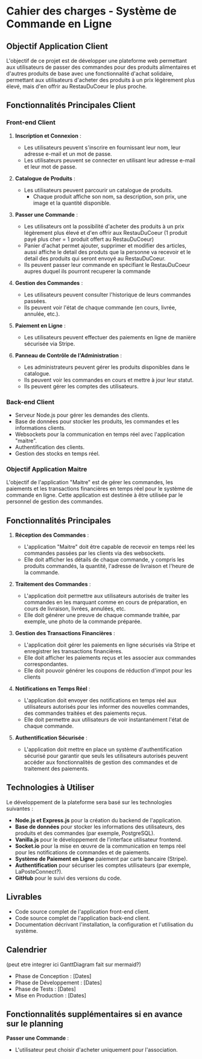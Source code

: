 # Cahier des charges - Système de Commande en Ligne

## Objectif Application Client

L'objectif de ce projet est de développer une plateforme web permettant aux utilisateurs de passer des commandes pour des produits alimentaires et d'autres produits de base avec une fonctionnalité d'achat solidaire, permettant aux utilisateurs d'acheter des produits à un prix légèrement plus élevé, mais d'en offrir au RestauDuCoeur le plus proche.

## Fonctionnalités Principales Client

### Front-end Client

1. **Inscription et Connexion** :
    - Les utilisateurs peuvent s'inscrire en fournissant leur nom, leur adresse e-mail et un mot de passe.
    - Les utilisateurs peuvent se connecter en utilisant leur adresse e-mail et leur mot de passe.

2. **Catalogue de Produits** :
    - Les utilisateurs peuvent parcourir un catalogue de produits.
        - Chaque produit affiche son nom, sa description, son prix, une image et la quantité disponible.
 
3. **Passer une Commande** :
    - Les utilisateurs ont la possibilité d'acheter des produits à un prix légèrement plus élevé et d'en offrir aux RestauDuCoeur (1 produit payé plus cher = 1 produit offert au RestauDuCoeur)
    - Panier d'achat permet ajouter, supprimer et modifier des articles, aussi affiche le detail des produts que la personne va recevoir et le detail des produits qui seront envoyé au RestauDuCoeur.
    - Ils peuvent passer leur commande en spécifiant le RestauDuCoeur aupres duquel ils pourront recuperer la commande 

4. **Gestion des Commandes** :
    - Les utilisateurs peuvent consulter l'historique de leurs commandes passées.
    - Ils peuvent voir l'état de chaque commande (en cours, livrée, annulée, etc.).

5. **Paiement en Ligne** :
    - Les utilisateurs peuvent effectuer des paiements en ligne de manière sécurisée via Stripe. 

6. **Panneau de Contrôle de l'Administration** :
    - Les administrateurs peuvent gérer les produits disponibles dans le catalogue.
    - Ils peuvent voir les commandes en cours et mettre à jour leur statut.
    - Ils peuvent gérer les comptes des utilisateurs.

### Back-end Client

- Serveur Node.js pour gérer les demandes des clients.
- Base de données pour stocker les produits, les commandes et les informations clients.
- Websockets pour la communication en temps réel avec l'application "maitre".
- Authentification des clients.
- Gestion des stocks en temps réel.

### Objectif Application Maitre

L'objectif de l'application "Maitre" est de gérer les commandes, les paiements et les transactions financières en temps réel pour le système de commande en ligne. Cette application est destinée à être utilisée par le personnel de gestion des commandes.

## Fonctionnalités Principales

1. **Réception des Commandes** :
    - L'application "Maitre" doit être capable de recevoir en temps réel les commandes passées par les clients via des websockets.
    - Elle doit afficher les détails de chaque commande, y compris les produits commandés, la quantité, l'adresse de livraison et l'heure de la commande.

2. **Traitement des Commandes** :
    - L'application doit permettre aux utilisateurs autorisés de traiter les commandes en les marquant comme en cours de préparation, en cours de livraison, livrées, annulées, etc.
    - Elle doit générer une preuve de chaque commande traitée, par exemple, une photo de la commande préparée.

3. **Gestion des Transactions Financières** :
    - L'application doit gérer les paiements en ligne sécurisés via Stripe et enregistrer les transactions financières.
    - Elle doit afficher les paiements reçus et les associer aux commandes correspondantes.
    - Elle doit pouvoir générer les coupons de réduction d'impot pour les clients 

4. **Notifications en Temps Réel** :
    - L'application doit envoyer des notifications en temps réel aux utilisateurs autorisés pour les informer des nouvelles commandes, des commandes traitées et des paiements reçus.
    - Elle doit permettre aux utilisateurs de voir instantanément l'état de chaque commande.

5. **Authentification Sécurisée** :
    - L'application doit mettre en place un système d'authentification sécurisé pour garantir que seuls les utilisateurs autorisés peuvent accéder aux fonctionnalités de gestion des commandes et de traitement des paiements.


## Technologies à Utiliser

Le développement de la plateforme sera basé sur les technologies suivantes :

- **Node.js et Express.js** pour la création du backend de l'application.
- **Base de données** pour stocker les informations des utilisateurs, des produits et des commandes (par exemple, PostgreSQL).
- **Vanilla.js** pour le développement de l'interface utilisateur frontend.
- **Socket.io** pour la mise en œuvre de la communication en temps réel pour les notifications de commandes et de paiements.
- **Système de Paiement en Ligne** paiement par carte bancaire (Stripe).
- **Authentification** pour sécuriser les comptes utilisateurs (par exemple, LaPosteConnect?).
- **GitHub** pour le suivi des versions du code.

## Livrables

- Code source complet de l'application front-end client.
- Code source complet de l'application back-end client.
- Documentation décrivant l'installation, la configuration et l'utilisation du système.

## Calendrier
(peut etre integrer ici GanttDiagram fait sur mermaid?)
- Phase de Conception : [Dates]
- Phase de Développement : [Dates]
- Phase de Tests : [Dates]
- Mise en Production : [Dates]

## Fonctionnalités supplémentaires si en avance sur le planning 

**Passer une Commande** :
- L'utilisateur peut choisir d'acheter uniquement pour l'association.
